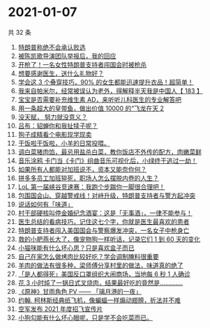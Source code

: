 # 2021-01-07

共 32 条

<!-- BEGIN ZHIHUVIDEO -->
<!-- 最后更新时间 Thu Jan 07 2021 17:22:56 GMT+0800 (CST) -->
1. [特朗普称绝不会承认败选](https://www.zhihu.com/zvideo/1330448669712138240)
1. [被陈凯歌导演团队举报后，我的回应](https://www.zhihu.com/zvideo/1330321234546728960)
1. [开枪了！一名女性特朗普支持者闯国会时被枪杀](https://www.zhihu.com/zvideo/1330452870852517888)
1. [想要感谢医生，送什么礼物好？](https://www.zhihu.com/zvideo/1330443619891458048)
1. [学会这 3 个叠穿技巧，90% 的女生都能迅速提升衣品！超简单！](https://www.zhihu.com/zvideo/1330179377515339776)
1. [我来自帕米尔，经常被误认为老外，得解释半天我是中国人【 183 】](https://www.zhihu.com/zvideo/1329443573108699136)
1. [宝宝是否需要补充维生素 AD，来听听儿科医生的专业解答吧](https://www.zhihu.com/zvideo/1329768645262663680)
1. [用一条超大的皇带鱼，做出价值 10000 的“飞龙在天 2](https://www.zhihu.com/zvideo/1329575604514668544)
1. [没天赋， 努力就没意义？](https://www.zhihu.com/zvideo/1330454915802288128)
1. [吕布：貂蝉你和我扯犊子呢？](https://www.zhihu.com/zvideo/1330527926026903552)
1. [狗子成精看个电影现学现卖](https://www.zhihu.com/zvideo/1330196266567618560)
1. [干饭啦干饭啦，小羊的日常投喂。](https://www.zhihu.com/zvideo/1330241833008820224)
1. [调白菜猪肉馅，最忌用盐杀白菜，教你饭店不外传的配方，肉嫩菜鲜](https://www.zhihu.com/zvideo/1328451716816232448)
1. [音乐涂鸦 卡门当《卡门》组曲音乐可视化后，小绿终于逃过一劫！](https://www.zhihu.com/zvideo/1329472848683868160)
1. [如果所有人都能对加班说不，资本又能奈你何？](https://www.zhihu.com/zvideo/1330224453008482304)
1. [拼多多员工加班猝死，职场人怎么摆脱内卷的人生？](https://www.zhihu.com/zvideo/1329588933039140864)
1. [LoL 第一届峡谷竞速赛：我跑个步踹你一脚很合理吧！](https://www.zhihu.com/zvideo/1329593507980976128)
1. [包围国会山、穿越警戒线！对峙升级，特朗普支持者与警方起冲突](https://www.zhihu.com/zvideo/1330420822616686592)
1. [说话如何有「味道」](https://www.zhihu.com/zvideo/1329889460725891072)
1. [村干部硬核叫停金婚纪念酒宴：这是「无事酒」，一律不能参与！](https://www.zhihu.com/zvideo/1330211544307634176)
1. [医生总结的看病技巧，记住这七个字，你就是医生最喜欢的患者](https://www.zhihu.com/zvideo/1330084209919524864)
1. [特朗普支持者闯入美国国会与警察爆发冲突，一名女子中枪身亡](https://www.zhihu.com/zvideo/1330426349983363072)
1. [救的小肥燕长大了，像宠物狗一样听话，记录它们 1 到 60 天的变化](https://www.zhihu.com/zvideo/1328667342558232576)
1. [小猫咪能有什么坏心思？只是喜欢盒子而已](https://www.zhihu.com/zvideo/1329809577534259200)
1. [自己在家怎么做烤肉比较好吃？学会调制腌料很重要](https://www.zhihu.com/zvideo/1330269637712859136)
1. [羊肉的做法有很多种，梁师傅分享村里的做法，味道真的绝了](https://www.zhihu.com/zvideo/1330208462462889984)
1. [「是人都得死」美国反口罩组织大闹商场，当地每 6 秒 1 人确诊](https://www.zhihu.com/zvideo/1329814239184809984)
1. [花 3 小时炖了一锅日式叉烧肉，结果最好吃的竟然是.............](https://www.zhihu.com/zvideo/1329083759636316160)
1. [《原神》甘雨角色 PV —— 「璃月港的一夜」](https://www.zhihu.com/zvideo/1330143351547383808)
1. [约翰. 柯林斯经典纸飞机，像蝙蝠一样煽动翅膀，折法并不难](https://www.zhihu.com/zvideo/1329173205844623360)
1. [空军发布 2021 年度招飞宣传片](https://www.zhihu.com/zvideo/1329885777158213632)
1. [小狗勾能有什么坏心眼呢，只是学不会吃菜而已。](https://www.zhihu.com/zvideo/1328272243060088832)
<!-- END ZHIHUVIDEO -->

